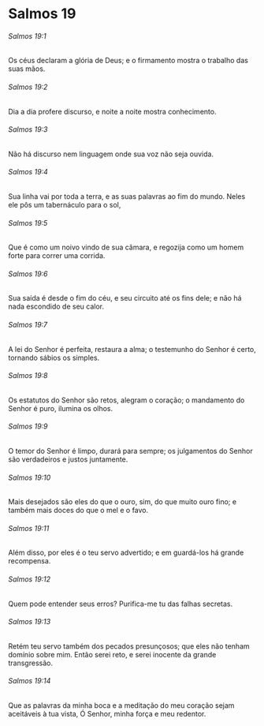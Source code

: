 # Salmos 19

###### Salmos 19:1

Os céus declaram a glória de Deus; e o firmamento mostra o trabalho das suas mãos.

###### Salmos 19:2

Dia a dia profere discurso, e noite a noite mostra conhecimento.

###### Salmos 19:3

Não há discurso nem linguagem onde sua voz não seja ouvida.

###### Salmos 19:4

Sua linha vai por toda a terra, e as suas palavras ao fim do mundo. Neles ele pôs um tabernáculo para o sol,

###### Salmos 19:5

Que é como um noivo vindo de sua câmara, e regozija como um homem forte para correr uma corrida.

###### Salmos 19:6

Sua saída é desde o fim do céu, e seu circuito até os fins dele; e não há nada escondido de seu calor.

###### Salmos 19:7

A lei do Senhor é perfeita, restaura a alma; o testemunho do Senhor é certo, tornando sábios os simples.

###### Salmos 19:8

Os estatutos do Senhor são retos, alegram o coração; o mandamento do Senhor é puro, ilumina os olhos.

###### Salmos 19:9

O temor do Senhor é limpo, durará para sempre; os julgamentos do Senhor são verdadeiros e justos juntamente.

###### Salmos 19:10

Mais desejados são eles do que o ouro, sim, do que muito ouro fino; e também mais doces do que o mel e o favo.

###### Salmos 19:11

Além disso, por eles é o teu servo advertido; e em guardá-los há grande recompensa.

###### Salmos 19:12

Quem pode entender seus erros? Purifica-me tu das falhas secretas.

###### Salmos 19:13

Retém teu servo também dos pecados presunçosos; que eles não tenham domínio sobre mim. Então serei reto, e serei inocente da grande transgressão.

###### Salmos 19:14

Que as palavras da minha boca e a meditação do meu coração sejam aceitáveis à tua vista, Ó Senhor, minha força e meu redentor.

